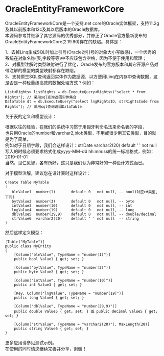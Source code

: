# OracleEntityFrameworkCore

OracleEntityFrameworkCore是一个支持.net core的Oracle实体框架，支持11.2g及其以前版本和12c及其以后版本的Oracle数据库。   
本源码参考并继承了其它源码的优秀部分，并修正了Oracle官方最新发布的OracleEntityFrameworkCore(2.19.60)存在的缺陷。具体是：   
   
1、去掉Linq生成SQL时加上引号(Oracle对引号的对象大小写敏感)，一个优秀的系统在对象名称(表,字段等等)中不应该包含空格，因为不便于使用和管理；   
2、对模型注解时类型映射进行了优化，Oracle发布的官方版本和其它开源产品对带注解的模型的类型映射都存在缺陷。   
3、支持原生SQL查询返回实体作为数据源，以方便用Linq在内存中查询数据，这是否是一种轻量级高效的数据处理方式？例如：
```
List<Rights> listRights = db.ExecuteQuery<Rights>("select * from Rights"); // 采用sql查询返回实体集合   
DataTable dt = db.ExecuteQuery("select lngRightsID, strRightsCode from Rights"); // 采用sql查询返回DataTable   
```
   
关于表的定义和模型设计：   
   
根据以往的经验，在我们的系统中习惯于用匈牙利命名法来命名表的字段，   
也只用Oracle的number和varchar2,blob类型，不用或很少用其它类型，目的就是为了简单，   
例如对于日期字段，我们会这样设计：strDate  varchar2(20) default ' ' not null   
写入的时候必须要求格式化成yyyy-MM-dd hh:mm:ss的统一标准格式，例如：2019-01-01   
当然，见仁见智，各有所好，这只是我们认为非常好的一种设计方式而已。   
   
对于模型注解，建议您在设计表时这样设计：
   
```
Create Table MyTable   
(   
   blnValue1  number(1)       default 0   not null, -- bool(对应c#类型,下同)   
   bytValue2  number(3)       default 0   not null, -- byte   
   intValue3  number(10)      default 0   not null, -- int   
   lngValue4  number(19)      default 0   not null, -- long   
   dblValue5  number(29,9)    default 0   not null, -- double/decimal   
   strValue6  varchar2(20)    default ' ' not null  -- string   
)   
```    
然后这样定义模型：
  
```
[Table("MyTable")]   
public class MyEntity   
{     
    [Column("blnValue", TypeName = "number(1)")]    
    public bool Value1 { get; set; }    
       
    [Column("bytValue", TypeName = "number(3)")]   
    public byte Value2 { get; set; }   
       
    [Column("intValue", TypeName = "number(10)")]   
    public int Value3 { get; set; }   
       
    [Key, Column("lngValue", TypeName = "number(19)")]   
    public long Value4 { get; set; }   
       
    [Column("dblValue", TypeName = "number(29,9)")]   
    public double Value5 { get; set; } 或 public decimal Value5 { get; set; }    
       
    [Column("strValue", TypeName = "varchar2(20)"), MaxLength(20)]   
    public string Value6 { get; set; }   
}   
```
   
更多应用请参见测试示例。   
在使用的同时请您继续完善并分享，谢谢！   

